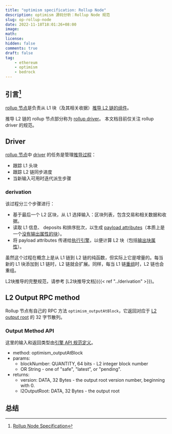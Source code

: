 ```yaml
---
title: "optimism specification: Rollup Node"
description: optimism 源码分析：Rollup Node 规范
slug: op-rollup-node
date: 2022-11-18T18:01:26+08:00
image:
math:
license:
hidden: false
comments: true
draft: false
tag:
    - ethereum
    - optimism
    - bedrock
---
```


## 引言[^1]

[rollup 节点](https://github.com/ethereum-optimism/optimism/blob/develop/specs/glossary.md#rollup-node)是负责从 L1 块（及其相关收据）[推导 L2 链的组件](https://github.com/ethereum-optimism/optimism/blob/develop/specs/glossary.md#L2-chain-derivation)。

推导 L2 链的 rollup 节点部分称为 [rollup driver](https://github.com/ethereum-optimism/optimism/blob/develop/specs/glossary.md#rollup-driver)。 本文档目前仅关注 rollup driver 的规范。

## Driver

[rollup 节点](https://github.com/ethereum-optimism/optimism/blob/develop/specs/glossary.md#rollup-node)中 [driver](https://github.com/ethereum-optimism/optimism/blob/develop/specs/glossary.md#rollup-driver) 的任务是管理[推导过程](https://github.com/ethereum-optimism/optimism/blob/develop/specs/glossary.md#L2-chain-derivation)：

+ 跟踪 L1 头块
+ 跟踪 L2 链同步进度
+ 当新输入可用时迭代派生步骤

### derivation

该过程分三个步骤进行：

+ 基于最后一个 L2 区块，从 L1 选择输入：区块列表，包含交易和相关数据和收据。
+ 读取 L1 信息、 deposits 和排序批次，以生成 [payload attributes](https://github.com/ethereum-optimism/optimism/blob/develop/specs/glossary.md#payload-attributes)（本质上是一个[没有输出属性的块](https://github.com/ethereum-optimism/optimism/blob/develop/specs/glossary.md#block)）。
+ 将 payload attributes 传递给[执行引擎](https://github.com/ethereum-optimism/optimism/blob/develop/specs/glossary.md#execution-engine)，以便计算 L2 块（包括[输出块属性](https://github.com/ethereum-optimism/optimism/blob/develop/specs/glossary.md#block)）。

虽然这个过程在概念上是从 L1 链到 L2 链的纯函数，但实际上它是增量的。每当新的 L1 块添加到 L1 链时，L2 链就会扩展。同样，每当 L1 链[重组](https://github.com/ethereum-optimism/optimism/blob/develop/specs/glossary.md#re-organization)时，L2 链也会重组。

L2块推导的完整规范，请参考 [L2块推导文档]({{< ref "../derivation" >}})。

## L2 Output RPC method

Rollup 节点有自己的 RPC 方法 `optimism_outputAtBlock`，它返回对应于 [L2 output root](https://github.com/ethereum-optimism/optimism/blob/develop/specs/proposals.md#l2-output-commitment-construction) 的 32 字节散列。

### Output Method API

这里的输入和返回类型由[引擎 API 规范定义](https://github.com/ethereum/execution-apis/blob/main/src/engine/specification.md#structures)。

+ method: optimism_outputAtBlock
+ params:
  + blockNumber: QUANTITY, 64 bits - L2 integer block number
  + OR String - one of "safe", "latest", or "pending".
+ returns:
  + version: DATA, 32 Bytes - the output root version number, beginning with 0.
  + l2OutputRoot: DATA, 32 Bytes - the output root

## 总结

[^1]: [Rollup Node Specification](https://github.com/ethereum-optimism/optimism/blob/develop/specs/rollup-node.md)
